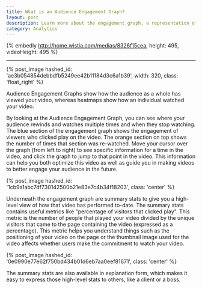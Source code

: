 ```yaml
---
title: What is an Audience Engagement Graph?
layout: post
description: Learn more about the engagement graph, a representation of how your audience as a whole has engaged with your video. 
category: Analytics
---
```


{% embedly http://home.wistia.com/medias/8326f15cea, height: 495, videoHeight: 495 %}

----

{% post_image hashed_id: 'ae3b054854debbdfb5249ee42b11184d3c6a1b39', width: 320, class: 'float_right' %} 


Audience Engagement Graphs show how the audience as a whole has viewed your video, whereas heatmaps show how an individual watched your video. 

By looking at the Audience Engagement Graph, you can see where your audience rewinds and watches multiple times and when they stop watching.  The blue section of the engagement graph shows the engagement of viewers who clicked play on the video. The orange section on top shows the number of times that section was re-watched. Move your cursor over the graph (from left to right) to see specific information for a time in the video, and click the graph to jump to that point in the video. This information can help you both optimize this video as well as guide you in making videos to better engage your audience in the future.

{% post_image hashed_id: '1cb9a1abc7df730142500b21e83e7c4b34f18203', class: 'center' %} 

Underneath the engagement graph are summary stats to give you a high-level view of how that video has performed to-date.
The summary stats contains useful metrics like "percentage of visitors that clicked play".  This metric is the number of people that played your video divided by the unique visitors that came to the page containing the video (expressed as a percentage).  This metric helps you understand things such as the positioning of your video on the page or the thumbnail image used for the video affects whether users make the commitment to watch your video.

{% post_image hashed_id: '0e0990e77e62f750bd434b01d6eb7aa0eef81671', class: 'center' %} 

The summary stats are also available in explanation form, which makes it easy to express those high-level stats to others, like a client or a boss.


